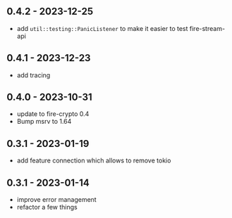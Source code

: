 ## 0.4.2 - 2023-12-25
- add `util::testing::PanicListener` to make it easier to test fire-stream-api

## 0.4.1 - 2023-12-23
- add tracing

## 0.4.0 - 2023-10-31
- update to fire-crypto 0.4
- Bump msrv to 1.64

## 0.3.1 - 2023-01-19
- add feature connection which allows to remove tokio

## 0.3.1 - 2023-01-14
- improve error management
- refactor a few things